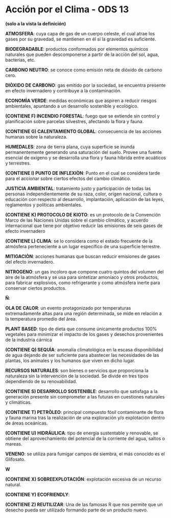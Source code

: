 #  Acción por el Clima - ODS 13
**(solo a la vista la definición)**

**ATMOSFERA**: cuya capa de gas de un cuerpo celeste, el cual atrae los gases por su gravedad, se mantienen en él si la gravedad es suficiente. 
 
**BIODEGRADABLE**: productos conformados por elementos químicos naturales que pueden descomponerse a partir de la acción del sol, agua, bacterias, etc.

**CARBONO NEUTRO**:  se conoce como emisión neta de dióxido de carbono cero.

**DIÒXIDO DE CARBONO**: gas emitido por la sociedad, se encuentra presente en efecto invernadero y contribuye a la contaminación.

**ECONOMÌA VERDE**: medidas económicas que aspiren a reducir riesgos ambientales, apuntando a un desarrollo sostenible y ecológico. 

**(CONTIENE F) INCENDIO FORESTAL**: fuego que se extiende sin control y planificación sobre parcelas silvestres, afectando la flora y fauna. 

**(CONTIENE G) CALENTAMIENTO GLOBAL**: consecuencia de las acciones humanas sobre la naturaleza.

**HUMEDALES**:  zona de tierra plana, cuya superficie se inunda permanentemente generando una saturación del suelo. Provee una fuente esencial de oxígeno y se desarrolla una flora y fauna híbrida entre acuáticos y terrestres.

**(CONTIENE I) PUNTO DE INFLEXIÒN**: Punto en el cual se considera tarde para el accionar sobre ciertos efectos del cambio climático.

**JUSTICIA AMBIENTAL**: tratamiento justo y participación de todas las personas independientemente de su raza, color, origen nacional, cultura o educación con respecto al desarrollo, implantación, aplicación de las leyes, reglamentos y políticas ambientales.

**(CONTIENE K) PROTOCOLO DE KIOTO**:  es un protocolo de la Convención Marco de las Naciones Unidas sobre el cambio climático, y acuerdo internacional que tiene por objetivo reducir las emisiones de seis gases de efecto invernadero
 
 **(CONTIENE L) CLIMA**: se lo considera como el estado frecuente de la atmósfera perteneciente a un lugar específico de una superficie terrestre.
 
 **MITIGACIÒN**: acciones humanas que buscan reducir emisiones de gases del efecto invernadero.
 
 **NITROGENO**: un gas incoloro que compone cuatro quintos del volumen del aire de la atmósfera y se usa para sintetizar amoníaco y otros productos, para fabricar explosivos, como refrigerante y como atmósfera inerte para conservar ciertos productos.
 
 **Ñ**:
 
 **OLA DE CALOR**: un evento protagonizado por temperaturas extremadamente altas para una región determinada, se mide en relación a la temperatura promedio del área.
 
 **PLANT BASED**: tipo de dieta que consume únicamente productos 100% vegetales para minimizar el impacto de los gases y desechos provenientes de la industria cárnica
 
**(CONTIENE Q) SEQUÌA**: anomalía climatológica en la escasa disponibilidad de agua dejando de ser suficiente para abastecer las necesidades de las plantas, los animales y los humanos que viven en dicho lugar.

**RECURSOS NATURALES**: son bienes o servicios que proporciona la naturaleza sin la intervención de la sociedad. Se divide en tres tipos dependiendo de su renovabilidad.
 
**(CONTIENE S) DESARROLLO SOSTENIBLE**: desarrollo que satisfaga a la generación presente sin comprometer a las futuras en cuestiones naturales y climáticas.

**(CONTIENE T) PETRÒLEO**: principal compuesto fósil contaminante de flora y fauna marina tras la realización de una exploración y/o explotación dentro de áreas oceánicas. 

**(CONTIENE U) HIDRÁULICA**: tipo de energía sustentable y renovable, se obtiene del aprovechamiento del potencial de la corriente del agua, saltos o mareas. 


**VENENO**: se utiliza para fumigar campos de siembra, el más conocido es el Glifosato.

**W**

**(CONTIENE X) SOBREEXPLOTACIÓN**: explotación excesiva de un recurso natural.

 
**(CONTIENE Y) ECOFRIENDLY**:  

**(CONTIENE Z) REUTILIZAR**:  Una de las famosas R que nos permite que un desecho pueda ser utilizado formando parte de un producto nuevo.




